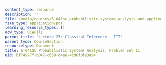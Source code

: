 ```yaml
---
content_type: resource
description: ''
file: /media/courses/6-041sc-probabilistic-systems-analysis-and-applied-probability-fall-2013/bf74977fb047c638d4ae4c96f8fe3a94_MIT6_041SCF13_assn11.pdf
file_type: application/pdf
learning_resource_types: []
ocw_type: OCWFile
parent_title: 'Lecture 25: Classical Inference - III'
parent_type: CourseSection
resourcetype: Document
title: 6.041SC Probabilistic Systems Analysis, Problem Set 11
uid: bf74977f-b047-c638-d4ae-4c96f8fe3a94
---
```

